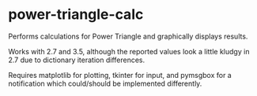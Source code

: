 # power-triangle-calc
Performs calculations for Power Triangle and graphically displays results.

Works with 2.7 and 3.5, although the reported values look a little kludgy in 2.7 due to dictionary iteration differences.

Requires matplotlib for plotting, tkinter for input, and pymsgbox for a notification which could/should be implemented differently.
